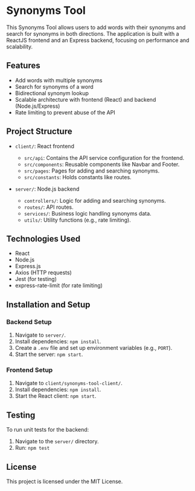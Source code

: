 # Synonyms Tool

This Synonyms Tool allows users to add words with their synonyms and search for synonyms in both directions. The application is built with a ReactJS frontend and an Express backend, focusing on performance and scalability.

## Features
- Add words with multiple synonyms
- Search for synonyms of a word
- Bidirectional synonym lookup
- Scalable architecture with frontend (React) and backend (Node.js/Express)
- Rate limiting to prevent abuse of the API

## Project Structure
- `client/`: React frontend
  - `src/api`: Contains the API service configuration for the frontend.
  - `src/components`: Reusable components like Navbar and Footer.
  - `src/pages`: Pages for adding and searching synonyms.
  - `src/constants`: Holds constants like routes.

- `server/`: Node.js backend
  - `controllers/`: Logic for adding and searching synonyms.
  - `routes/`: API routes.
  - `services/`: Business logic handling synonyms data.
  - `utils/`: Utility functions (e.g., rate limiting).

## Technologies Used
- React
- Node.js
- Express.js
- Axios (HTTP requests)
- Jest (for testing)
- express-rate-limit (for rate limiting)

## Installation and Setup

### Backend Setup
1. Navigate to `server/`.
2. Install dependencies: `npm install`.
3. Create a `.env` file and set up environment variables (e.g., `PORT`).
4. Start the server: `npm start`.

### Frontend Setup
1. Navigate to `client/synonyms-tool-client/`.
2. Install dependencies: `npm install`.
3. Start the React client: `npm start`.


## Testing
To run unit tests for the backend:
1. Navigate to the `server/` directory.
2. Run: `npm test`

## License
This project is licensed under the MIT License.
